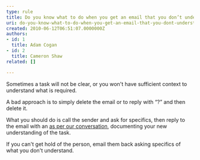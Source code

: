 ```yaml
---
type: rule
title: Do you know what to do when you get an email that you don’t understand?
uri: do-you-know-what-to-do-when-you-get-an-email-that-you-dont-understand
created: 2010-06-12T06:51:07.0000000Z
authors:
- id: 1
  title: Adam Cogan
- id: 2
  title: Cameron Shaw
related: []

---
```




<span class='intro'> <p>Sometimes a task will not be clear, or you won't have sufficient context to understand what is required.</p>
<p>A bad approach is to simply delete the email or to&#160;reply with “?” and then delete it. </p> </span>

<p>​What you should do is call the sender and ask for specifics, then reply to the email with an <a href="/Pages/DoYouAlwaysSendAnAsPerOurConversationEmail.aspx">as per our conversation</a>, documenting your new understanding of the task.</p>
<p>If you can't get hold of the person, email them back asking specifics of what you don't understand.</p>


